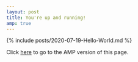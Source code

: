```yaml
---
layout: post
title: You're up and running!
amp: true
---
```

{% include posts/2020-07-19-Hello-World.md %}

Click [here](amp/2020/07/19/Hello-World/) to go to the AMP version of this page.